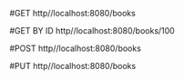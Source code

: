 #GET
http//localhost:8080/books

#GET BY ID
http//localhost:8080/books/100

#POST
http//localhost:8080/books

#PUT
http//localhost:8080/books

